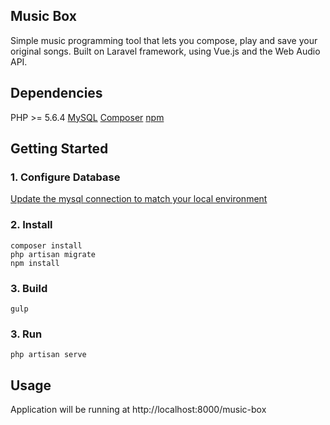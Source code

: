 
## Music Box

Simple music programming tool that lets you compose, play and save your original songs.  Built on Laravel framework, using Vue.js and the Web Audio API.


## Dependencies

PHP >= 5.6.4
[MySQL](https://dev.mysql.com/downloads/mysql/)
[Composer](https://getcomposer.org/)
[npm](https://www.npmjs.com/)


## Getting Started

### 1. Configure Database

[Update the mysql connection to match your local environment](https://laravel.com/docs/5.3/database#configuration)

### 2. Install

    composer install
    php artisan migrate
    npm install

### 3. Build

    gulp

### 3. Run

    php artisan serve

## Usage

Application will be running at http://localhost:8000/music-box